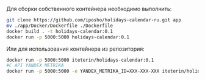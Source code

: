 Для сборки собственного контейнера необходимо выполнить: 

```bash
git clone https://github.com/iposho/holidays-calendar-ru.git app
mv ./app/Docker/Dockerfile ./Dockerfile
docker build . -t holidays-calendar:0.1
docker run -p 5000:5000 holidays-calendar:0.1
```

Или для использования контейнера из репозитория: 
```bash
docker run -p 5000:5000 iteterin/holidays-calendar:0.1 
#С API YANDEX METRIKA
docker run -p 5000:5000 -e YANDEX_METRIKA_ID=XXX-XXX-XXX iteterin/holidays-calendar:0.1
```
